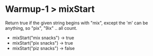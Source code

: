 # Warmup-1 > mixStart

Return true if the given string begins with "mix", except the 'm' can be anything, so "pix", "9ix" .. all count.

- mixStart("mix snacks") → true
- mixStart("pix snacks") → true
- mixStart("piz snacks") → false